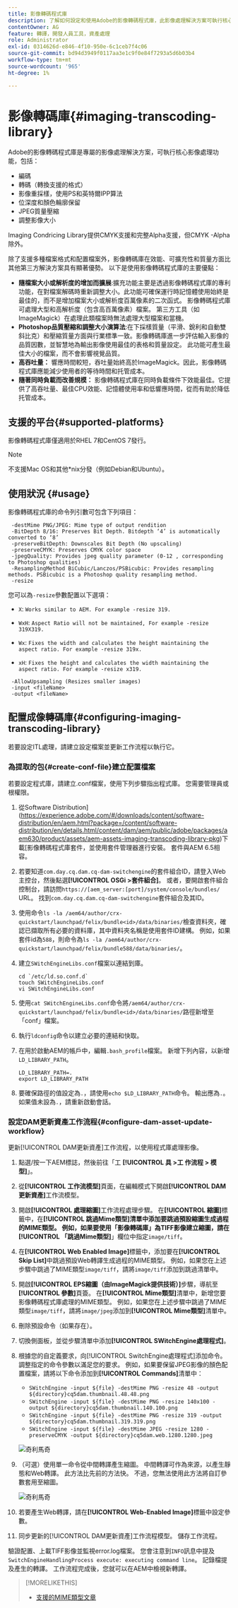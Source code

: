 ```yaml
---
title: 影像轉碼程式庫
description: 了解如何設定和使用Adobe的影像轉碼程式庫，此影像處理解決方案可執行核心影像處理功能，包括編碼、轉碼、影像重新取樣和影像重新調整大小。
contentOwner: AG
feature: 轉譯，開發人員工具，資產處理
role: Administrator
exl-id: 0314626d-e846-4f10-950e-6c1ceb7f4c06
source-git-commit: bd94d3949f0117aa3e1c9f0e84f7293a5d6b03b4
workflow-type: tm+mt
source-wordcount: '965'
ht-degree: 1%

---
```


# 影像轉碼庫{#imaging-transcoding-library}

Adobe的影像轉碼程式庫是專屬的影像處理解決方案，可執行核心影像處理功能，包括：

* 編碼
* 轉碼（轉換支援的格式）
* 影像重採樣，使用PS和英特爾IPP算法
* 位深度和顏色輪廓保留
* JPEG質量壓縮
* 調整影像大小

Imaging Condricing Library提供CMYK支援和完整Alpha支援，但CMYK -Alpha除外。

除了支援多種檔案格式和配置檔案外，影像轉碼庫在效能、可擴充性和質量方面比其他第三方解決方案具有顯著優勢。 以下是使用影像轉碼程式庫的主要優點：

* **隨檔案大小或解析度的增加而擴展**:擴充功能主要是透過影像轉碼程式庫的專利功能，在對檔案解碼時重新調整大小。此功能可確保運行時記憶體使用始終是最佳的，而不是增加檔案大小或解析度百萬像素的二次函式。 影像轉碼程式庫可處理大型和高解析度（包含高百萬像素）檔案。 第三方工具（如ImageMagick）在處理此類檔案時無法處理大型檔案和當機。
* **Photoshop品質壓縮和調整大小演算法**:在下採樣質量（平滑、銳利和自動雙斜比克）和壓縮質量方面與行業標準一致。影像轉碼庫進一步評估輸入影像的品質因數，並智慧地為輸出影像使用最佳的表格和質量設定。 此功能可產生最佳大小的檔案，而不會影響視覺品質。
* **高吞吐量：** 響應時間較短，吞吐量始終高於ImageMagick。因此，影像轉碼程式庫應能減少使用者的等待時間和托管成本。
* **隨著同時負載而改善規模：** 影像轉碼程式庫在同時負載條件下效能最佳。它提供了高吞吐量、最佳CPU效能、記憶體使用率和低響應時間，從而有助於降低托管成本。

## 支援的平台{#supported-platforms}

影像轉碼程式庫僅適用於RHEL 7和CentOS 7發行。

>[!NOTE]
>
>不支援Mac OS和其他*nix分發（例如Debian和Ubuntu）。

## 使用狀況 {#usage}

影像轉碼程式庫的命令列引數可包含下列項目：

```shell
 -destMime PNG/JPEG: Mime type of output rendition
 -BitDepth 8/16: Preserves Bit Depth. Bitdepth ‘4’ is automatically converted to ‘8’
 -preserveBitDepth: Downscales Bit Depth (No upscaling)
 -preserveCMYK: Preserves CMYK color space
 -jpegQuality: Provides jpeg quality parameter (0-12 , corresponding to Photoshop qualities)
 -ResamplingMethod BiCubic/Lanczos/PSBicubic: Provides resampling methods. PSBicubic is a Photoshop quality resampling method.
 -resize
```

您可以為`-resize`參數配置以下選項：

* `X`: `Works similar to AEM. For example -resize 319.`

* `WxH`:  `Aspect Ratio will not be maintained, For example -resize 319X319.`

* `Wx`:  `Fixes the width and calculates the height maintaining the aspect ratio. For example -resize 319x.`

* `xH`:  `Fixes the height and calculates the width maintaining the aspect ratio. For example -resize x319.`

```shell
 -AllowUpsampling (Resizes smaller images)
 -input <fileName>
 -output <fileName>
```

## 配置成像轉碼庫{#configuring-imaging-transcoding-library}

若要設定ITL處理，請建立設定檔案並更新工作流程以執行它。

### 為提取的包{#create-conf-file}建立配置檔案

若要設定程式庫，請建立.conf檔案，使用下列步驟指出程式庫。 您需要管理員或根權限。

1. 從Software Distribution](https://experience.adobe.com/#/downloads/content/software-distribution/en/aem.html?package=/content/software-distribution/en/details.html/content/dam/aem/public/adobe/packages/aem630/product/assets/aem-assets-imaging-transcoding-library-pkg)下載[影像轉碼程式庫套件，並使用套件管理器進行安裝。 套件與AEM 6.5相容。

1. 若要知道`com.day.cq.dam.cq-dam-switchengine`的套件組合ID，請登入Web主控台，然後點選&#x200B;**[!UICONTROL OSGi >套件組合]**。 或者，要開啟套件組合控制台，請訪問`https://[aem_server:[port]/system/console/bundles/` URL。 找到`com.day.cq.dam.cq-dam-switchengine`套件組合及其ID。

1. 使用命令`ls -la /aem64/author/crx-quickstart/launchpad/felix/bundle<id>/data/binaries/`檢查資料夾，確認已擷取所有必要的資料庫，其中資料夾名稱是使用套件ID建構。 例如，如果套件id為`588`，則命令為`ls -la /aem64/author/crx-quickstart/launchpad/felix/bundle588/data/binaries/`。

1. 建立`SWitchEngineLibs.conf`檔案以連結到庫。

   ```shell
   cd `/etc/ld.so.conf.d`
   touch SWitchEngineLibs.conf
   vi SWitchEngineLibs.conf
   ```

1. 使用`cat SWitchEngineLibs.conf`命令將`/aem64/author/crx-quickstart/launchpad/felix/bundle<id>/data/binaries/`路徑新增至「conf」檔案。

1. 執行`ldconfig`命令以建立必要的連結和快取。

1. 在用於啟動AEM的帳戶中，編輯`.bash_profile`檔案。 新增下列內容，以新增`LD_LIBRARY_PATH`。

   ```shell
   LD_LIBRARY_PATH=.
   export LD_LIBRARY_PATH
   ```

1. 要確保路徑的值設定為`.`，請使用`echo $LD_LIBRARY_PATH`命令。 輸出應為`.`。 如果值未設為`.`，請重新啟動會話。

### 設定DAM更新資產工作流程{#configure-dam-asset-update-workflow}

更新[!UICONTROL  DAM更新資產]工作流程，以使用程式庫處理影像。

1. 點選/按一下AEM標誌，然後前往「工 **[!UICONTROL 具 >工 作流程 > 模型]**」。

1. 從&#x200B;**[!UICONTROL 工作流模型]**&#x200B;頁面，在編輯模式下開啟&#x200B;**[!UICONTROL DAM更新資產]**&#x200B;工作流模型。

1. 開啟&#x200B;**[!UICONTROL 處理縮圖]**&#x200B;工作流程處理步驟。 在&#x200B;**[!UICONTROL 縮圖]**&#x200B;標籤中，在&#x200B;**[!UICONTROL 跳過Mime類型]**清單中添加要跳過預設縮圖生成過程的MIME類型。
例如，如果要使用「影像轉碼庫」為TIFF影像建立縮圖，請在**[!UICONTROL 「跳過Mime類型]**」欄位中指定`image/tiff`。

1. 在&#x200B;**[!UICONTROL Web Enabled Image]**&#x200B;標籤中，添加要在&#x200B;**[!UICONTROL Skip List]**&#x200B;中跳過預設Web轉譯生成過程的MIME類型。 例如，如果您在上述步驟中跳過了MIME類型`image/tiff`，請將`image/tiff`添加到跳過清單中。

1. 開啟&#x200B;**[!UICONTROL EPS縮圖（由ImageMagick提供技術）]**&#x200B;步驟，導航至&#x200B;**[!UICONTROL 參數]**&#x200B;頁簽。 在&#x200B;**[!UICONTROL Mime類型]**&#x200B;清單中，新增您要影像轉碼程式庫處理的MIME類型。 例如，如果您在上述步驟中跳過了MIME類型`image/tiff`，請將`image/jpeg`添加到&#x200B;**[!UICONTROL Mime類型]**&#x200B;清單中。

1. 刪除預設命令（如果存在）。

1. 切換側面板，並從步驟清單中添加&#x200B;**[!UICONTROL SWitchEngine處理程式]**。

1. 根據您的自定義要求，向[!UICONTROL SwitchEngine處理程式]添加命令。 調整指定的命令參數以滿足您的要求。 例如，如果要保留JPEG影像的顏色配置檔案，請將以下命令添加到&#x200B;**[!UICONTROL Commands]**&#x200B;清單中：

   * `SWitchEngine -input ${file} -destMime PNG -resize 48 -output ${directory}cq5dam.thumbnail.48.48.png`
   * `SWitchEngine -input ${file} -destMime PNG -resize 140x100 -output ${directory}cq5dam.thumbnail.140.100.png`
   * `SWitchEngine -input ${file} -destMime PNG -resize 319 -output ${directory}cq5dam.thumbnail.319.319.png`
   * `SWitchEngine -input ${file} -destMime JPEG -resize 1280 -preserveCMYK -output ${directory}cq5dam.web.1280.1280.jpeg`

   ![奇利馬奇](assets/chlimage_1-199.png)

1. （可選）使用單一命令從中間轉譯產生縮圖。 中間轉譯可作為來源，以產生靜態和Web轉譯。 此方法比先前的方法快。 不過，您無法使用此方法將自訂參數套用至縮圖。

   ![奇利馬奇](assets/chlimage_1-200.png)

1. 若要產生Web轉譯，請在&#x200B;**[!UICONTROL Web-Enabled Image]**&#x200B;標籤中設定參數。

1. 同步更新的[!UICONTROL  DAM更新資產]工作流程模型。 儲存工作流程。

驗證配置、上載TIFF影像並監視error.log檔案。 您會注意到`INFO`訊息中提及`SwitchEngineHandlingProcess execute: executing command line`。 記錄檔提及產生的轉譯。 工作流程完成後，您就可以在AEM中檢視新轉譯。

>[!MORELIKETHIS]
>
>* [支援的MIME類型文章](assets-formats.md#supported-image-transcoding-library)


